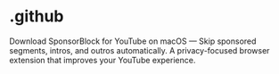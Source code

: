 # .github
Download SponsorBlock for YouTube on macOS — Skip sponsored segments, intros, and outros automatically. A privacy-focused browser extension that improves your YouTube experience.
